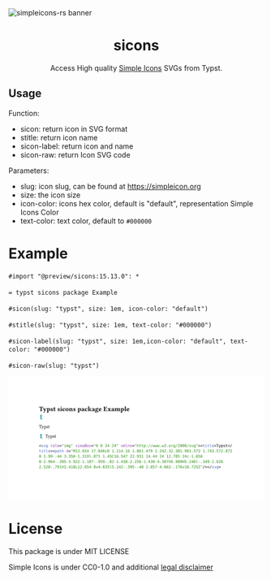 <picture>
  <source media="(prefers-color-scheme: dark)" srcset="https://github.com/cscnk52/typst-sicons/raw/refs/heads/main/assets/img/typst-dark.png" />
  <source media="(prefers-color-scheme: light)" srcset="https://github.com/cscnk52/typst-sicons/raw/refs/heads/main/assets/img/typst-light.png" />
  <img alt="simpleicons-rs banner" src="https://github.com/cscnk52/typst-sicons/raw/refs/heads/main/assets/img/typst-light.png" />
</picture>

<div align="center">

# sicons

Access High quality [Simple Icons](https://simpleicons.org) SVGs from Typst.

</div>

## Usage

Function:

- sicon: return icon in SVG format
- stitle: return icon name
- sicon-label: return icon and name
- sicon-raw: return Icon SVG code

Parameters:

- slug: icon slug, can be found at <https://simpleicon.org>
- size: the icon size
- icon-color: icons hex color, default is "default", representation Simple Icons Color
- text-color: text color, default to `#000000`

# Example

```typst
#import "@preview/sicons:15.13.0": *

= typst sicons package Example

#sicon(slug: "typst", size: 1em, icon-color: "default")

#stitle(slug: "typst", size: 1em, text-color: "#000000")

#sicon-label(slug: "typst", size: 1em,icon-color: "default", text-color: "#000000")

#sicon-raw(slug: "typst")

```

![Example page of sicons](https://github.com/cscnk52/typst-sicons/raw/refs/heads/main/test/test.svg)

# License

This package is under MIT LICENSE

Simple Icons is under CC0-1.0 and additional [legal disclaimer](https://github.com/simple-icons/simple-icons/blob/develop/DISCLAIMER.md)

